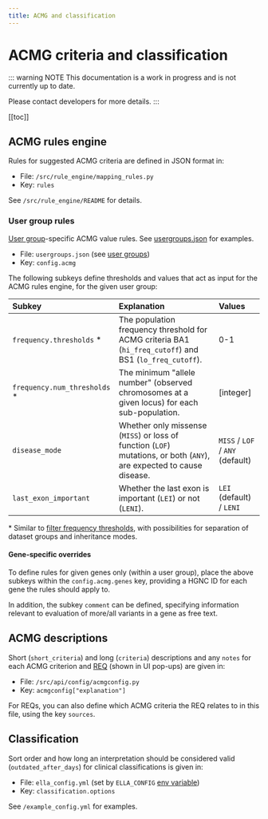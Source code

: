 ```yaml
---
title: ACMG and classification
---
```


# ACMG criteria and classification

::: warning NOTE
This documentation is a work in progress and is not currently up to date.

Please contact developers for more details.
:::

[[toc]]


## ACMG rules engine

Rules for suggested ACMG criteria are defined in JSON format in:

- File: `/src/rule_engine/mapping_rules.py`
- Key: `rules`

See `/src/rule_engine/README` for details.

### User group rules

[User group](/technical/users.html#user-groups)-specific ACMG value rules. See [usergroups.json](https://gitlab.com/alleles/ella-testdata/-/blob/main/testdata/fixtures/usergroups.json) for examples. 

- File: `usergroups.json` (see [user groups](/technical/users.html#user-groups))
- Key: `config.acmg` 

The following subkeys define thresholds and values that act as input for the ACMG rules engine, for the given user group: 

Subkey	|	Explanation	|	Values
:---	|	:---	|	:---
`frequency.thresholds` *    |	The population frequency threshold for ACMG criteria BA1 (`hi_freq_cutoff`) and BS1 (`lo_freq_cutoff`).	|	0-1
`frequency.num_thresholds` *    |   The minimum "allele number" (observed chromosomes at a given locus) for each sub-population.  |   [integer]   
`disease_mode`	|	Whether only missense (`MISS`) or loss of function (`LOF`) mutations, or both (`ANY`), are expected to cause disease.	|	`MISS` / `LOF` / `ANY` (default)
`last_exon_important`	|	Whether the last exon is important (`LEI`) or not (`LENI`).	|	`LEI` (default) / `LENI`

\* Similar to [filter frequency thresholds](/technical/filtering.html#frequency-filter), with possibilities for separation of dataset groups and inheritance modes.

#### Gene-specific overrides

To define rules for given genes only (within a user group), place the above subkeys within the `config.acmg.genes` key, providing a HGNC ID for each gene the rules should apply to.

In addition, the subkey `comment` can be defined, specifying information relevant to evaluation of more/all variants in a gene as free text.

## ACMG descriptions

Short (`short_criteria`) and long (`criteria`) descriptions and any `notes` for each ACMG criterion and [REQ](/manual/acmg-rule-engine.html#req-requirements) (shown in UI pop-ups) are given in: 

- File: `/src/api/config/acmgconfig.py`
- Key: `acmgconfig["explanation"]`

For REQs, you can also define which ACMG criteria the REQ relates to in this file, using the key `sources`.


## Classification

Sort order and how long an interpretation should be considered valid (`outdated_after_days`) for clinical classifications is given in:

- File: `ella_config.yml` (set by `ELLA_CONFIG` [env variable](/technical/production.html#setup-environment)) 
- Key: `classification.options`

See `/example_config.yml` for examples.